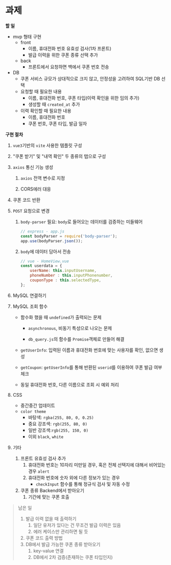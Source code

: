 # 과제

**할 일**

- mvp 형태 구현
    - front
        - 이름, 휴대전화 번호 유효성 검사(1차 프론트)
        - 발급 이력을 위한 쿠폰 종류 선택 추가
    - back
        - 프론트에서 요청하면 백에서 쿠폰 번호 전송
- DB
    - 쿠폰 서비스 규모가 상대적으로 크지 않고, 안정성을 고려하여 SQL기반 DB 선택
    - 요청할 때 필요한 내용
        - 이름, 휴대전화 번호, 쿠폰 타입(이력 확인을 위한 임의 추가)
        - 생성할 때 `created_at` 추가
    - 이력 확인할 때 필요한 내용
        - 이름, 휴대전화 번호
        - 쿠폰 번호, 쿠폰 타입, 발급 일자



**구현 절차**

1. `vue3`기반의  `vite` 사용한 템플릿 구성

2. "쿠폰 받기" 및 "내역 확인" 두 종류의 탭으로 구성

3. `axios` 통신 기능 생성

    1. `axios` 전역 변수로 지정

    2. CORS에러 대응

4. 쿠폰 코드 반환

5. `POST` 요청으로 변경

    1. `body-parser` 필요: `body`로 들어오는 데이터를 검증하는 미들웨어

        ```js
        // express - app.js
        const bodyParser = require('body-parser');
        app.use(bodyParser.json());
        ```

    2. `body`에 데이터 담아서 전송

        ```js
        // vue - HomeView.vue
        const userdata = {
            userName: this.inputUsername,
            phoneNumber : this.inputPhonenumber,
            couponType : this.selectedType,
        };
        ```

6. MySQL 연결하기

7. MySQL 조회 함수

    - 함수화 했을 때 `undefined`가 출력되는 문제

        - `asynchronous`, 비동기 특성으로 나오는 문제

        - `db_query.js`의 함수를 `Promise`객체로 만들어 해결

    - `getUserInfo`: 입력된 이름과 휴대전화 번호에 맞는 사용자를 확인, 없으면 생성

    - `getCoupon`: `getUserInfo`를 통해 반환된 `userid`를 이용하여 쿠폰 발급 여부 체크

    - 동일 휴대전화 번호, 다른 이름으로 조회 시 예외 처리

8. CSS

    - 중간중간 업데이트
    - `color theme`
        - 바탕색: `rgba(255, 80, 0, 0.25)`
        - 중요 강조색: `rgb(255, 80, 0)`
        - 일반 강조색:`rgb(255, 150, 0)`
        - 이외 `black`, `white`

9. 기타

    1. 프론트 유효성 검사 추가
        1. 휴대전화 번호는 10자리 미만일 경우, 혹은 전체 선택지에 대해서 비어있는 경우 `alert`
        2. 휴대전화 번호에 숫자 외에 다른 정보가 있는 경우
            - `checkInput` 함수를 통해  정규식 검사 및 자동 수정
    2. 쿠폰 종류 Backend에서 받아오기
        1. 기간에 맞는 쿠폰 호출





> 남은 일
>
> 1. 발급 이력 없을 때 출력하기
>     1. 일단 유저가 있다는 건 무조건 발급 이력은 있음
>     2. 에러 케이스만 관리하면 될 듯
> 2. 쿠폰 코드 출력 방법
> 3. DB에서 발급 가능한 쿠폰 종류 받아오기
>     1. key-value 연결
>     2. DB에서 2차 검증(존재하는 쿠폰 타입인지)